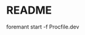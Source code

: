 # README

<!-- Run two servers at the same time -->

foremant start -f Procfile.dev

<!-- Controllers Generation -->
<!--
< rails generate controller api/v1/Recipes index create show destroy -j=false -y=false --skip-template-engine --no-helper  >



j=false which instructs Rails to skip generating associated JavaScript files.
-y=false which instructs Rails to skip generating associated stylesheet files.
--skip-template-engine, which instructs Rails to skip generating Rails view files, since React is handling your front-end needs.
--no-helper, which instructs Rails to skip generating a helper file for your controller. -->
